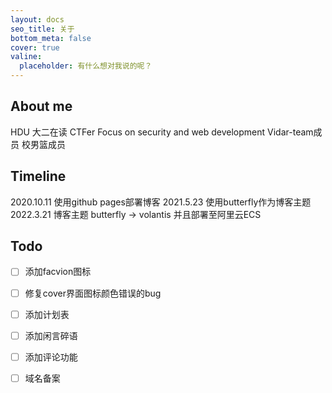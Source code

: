 ```yaml
---
layout: docs
seo_title: 关于
bottom_meta: false
cover: true
valine:
  placeholder: 有什么想对我说的呢？
---
```

## About me
HDU 大二在读 CTFer
Focus on security and web development
Vidar-team成员 
校男篮成员

## Timeline
2020.10.11 使用github pages部署博客
2021.5.23 使用butterfly作为博客主题
2022.3.21 博客主题 butterfly -> volantis 并且部署至阿里云ECS
## Todo
- [ ] 添加facvion图标
- [ ] 修复cover界面图标颜色错误的bug
- [ ] 添加计划表
- [ ] 添加闲言碎语
- [ ] 添加评论功能
- [ ] 域名备案


